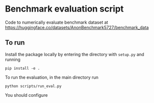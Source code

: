 # Benchmark evaluation script

Code to numerically evaluate benchmark dataset at https://huggingface.co/datasets/AnonBenchmark5727/benchmark_data

## To run
Install the package locally by entering the directory with `setup.py` and running
```
pip install -e .
```

To run the evaluation, in the main directory run
```
python scripts/run_eval.py
```

You should configure